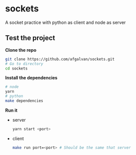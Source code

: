 # sockets

A socket practice with python as client and node as server

## Test the project

**Clone the repo**

```bash
git clone https://github.com/afgalvan/sockets.git
# Go to directory
cd sockets
```

**Install the dependencies**

```bash
# node
yarn
# python
make dependencies
```

**Run it**

- server

  ```bash
  yarn start <port>
  ```

- client

  ```bash
  make run port=<port> # Should be the same that server
  ```
